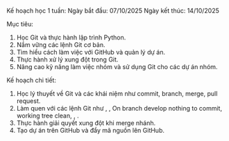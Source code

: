 Kế hoạch học 1 tuần:
Ngày bắt đầu: 07/10/2025
Ngày kết thúc: 14/10/2025

Mục tiêu:
1. Học Git và thực hành lập trình Python.
2. Nắm vững các lệnh Git cơ bản.
3. Tìm hiểu cách làm việc với GitHub và quản lý dự án.
4. Thực hành xử lý xung đột trong Git.
5. Nâng cao kỹ năng làm việc nhóm và sử dụng Git cho các dự án nhóm.

Kế hoạch chi tiết:
1. Học lý thuyết về Git và các khái niệm như commit, branch, merge, pull request.
2. Làm quen với các lệnh Git như , , On branch develop
nothing to commit, working tree clean, , .
3. Thực hành giải quyết xung đột khi merge nhánh.
4. Tạo dự án trên GitHub và đẩy mã nguồn lên GitHub.

